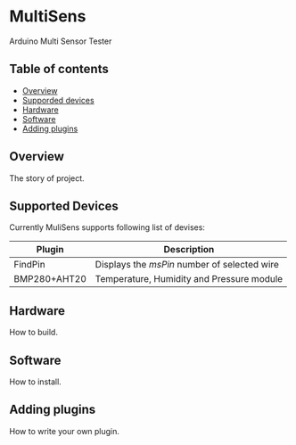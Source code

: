 # MultiSens

Arduino Multi Sensor Tester

## Table of contents
* [Overview](#overview)
* [Supporded devices](#supported-devises)
* [Hardware](#hardware)
* [Software](#software)
* [Adding plugins](#adding-plugins)


## Overview
The story of project.


## Supported Devices
Currently MuliSens supports following list of devises:

|Plugin|Description|
|---|---|
|FindPin|Displays the *msPin* number of selected wire|
|BMP280+AHT20|Temperature, Humidity and Pressure module| 


## Hardware
How to build.


## Software
How to install.


## Adding plugins
How to write your own plugin.